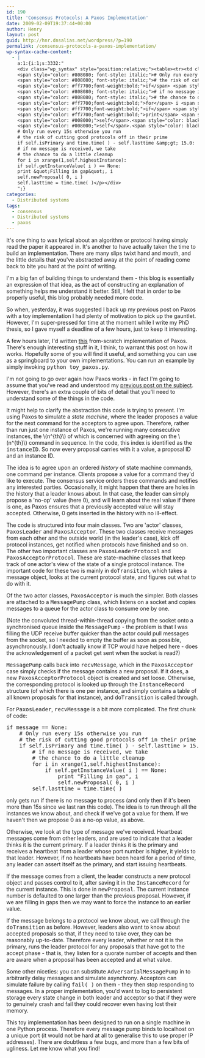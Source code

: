 ```yaml
---
id: 190
title: 'Consensus Protocols: A Paxos Implementation'
date: 2009-02-09T19:37:44+00:00
author: Henry
layout: post
guid: http://hnr.dnsalias.net/wordpress/?p=190
permalink: /consensus-protocols-a-paxos-implementation/
wp-syntax-cache-content:
  - |
    a:1:{i:1;s:3332:"
    <div class="wp_syntax" style="position:relative;"><table><tr><td class="code"><pre class="python" style="font-family:monospace;"><span style="color: #ff7700;font-weight:bold;">if</span> message <span style="color: #66cc66;">==</span> <span style="color: #008000;">None</span>:
    <span style="color: #808080; font-style: italic;"># Only run every 15s otherwise you run</span>
    <span style="color: #808080; font-style: italic;"># the risk of cutting good protocols off in their prime</span>
    <span style="color: #ff7700;font-weight:bold;">if</span> <span style="color: #008000;">self</span>.<span style="color: black;">isPrimary</span> <span style="color: #ff7700;font-weight:bold;">and</span> <span style="color: #dc143c;">time</span>.<span style="color: #dc143c;">time</span><span style="color: black;">&#40;</span> <span style="color: black;">&#41;</span> - <span style="color: #008000;">self</span>.<span style="color: black;">lasttime</span> &amp;gt<span style="color: #66cc66;">;</span> <span style="color: #ff4500;">15.0</span>:
    <span style="color: #808080; font-style: italic;"># if no message is received, we take</span>
    <span style="color: #808080; font-style: italic;"># the chance to do a little cleanup</span>
    <span style="color: #ff7700;font-weight:bold;">for</span> i <span style="color: #ff7700;font-weight:bold;">in</span> <span style="color: #008000;">xrange</span><span style="color: black;">&#40;</span><span style="color: #ff4500;">1</span><span style="color: #66cc66;">,</span><span style="color: #008000;">self</span>.<span style="color: black;">highestInstance</span><span style="color: black;">&#41;</span>:
    <span style="color: #ff7700;font-weight:bold;">if</span> <span style="color: #008000;">self</span>.<span style="color: black;">getInstanceValue</span><span style="color: black;">&#40;</span> i <span style="color: black;">&#41;</span> <span style="color: #66cc66;">==</span> <span style="color: #008000;">None</span>:
    <span style="color: #ff7700;font-weight:bold;">print</span> <span style="color: #483d8b;">&quot;Filling in gap&quot;</span><span style="color: #66cc66;">,</span> i
    <span style="color: #008000;">self</span>.<span style="color: black;">newProposal</span><span style="color: black;">&#40;</span> <span style="color: #ff4500;">0</span><span style="color: #66cc66;">,</span> i <span style="color: black;">&#41;</span>
    <span style="color: #008000;">self</span>.<span style="color: black;">lasttime</span> <span style="color: #66cc66;">=</span> <span style="color: #dc143c;">time</span>.<span style="color: #dc143c;">time</span><span style="color: black;">&#40;</span> <span style="color: black;">&#41;</span></pre></td></tr></table><p class="theCode" style="display:none;">if message == None:
    # Only run every 15s otherwise you run
    # the risk of cutting good protocols off in their prime
    if self.isPrimary and time.time( ) - self.lasttime &amp;gt; 15.0:
    # if no message is received, we take
    # the chance to do a little cleanup
    for i in xrange(1,self.highestInstance):
    if self.getInstanceValue( i ) == None:
    print &quot;Filling in gap&quot;, i
    self.newProposal( 0, i )
    self.lasttime = time.time( )</p></div>
    ";}
categories:
  - Distributed systems
tags:
  - consensus
  - Distributed systems
  - paxos
---
```

It's one thing to wax lyrical about an algorithm or protocol having simply read the paper it appeared in. It's another to have actually taken the time to build an implementation. There are many slips twixt hand and mouth, and the little details that you've abstracted away at the point of reading come back to bite you hard at the point of writing.

I'm a big fan of building things to understand them - this blog is essentially an expression of that idea, as the act of constructing an explanation of something helps me understand it better. Still, I felt that in order to be properly useful, this blog probably needed more code.

So when, yesterday, it was suggested I back up my previous post on Paxos with a toy implementation I had plenty of motivation to pick up the gauntlet. However, I'm super-pressed for time at the moment while I write my PhD thesis, so I gave myself a deadline of a few hours, just to keep it interesting.

A few hours later, I'd written [this](https://github.com/henryr/toy_paxos) from-scratch implementation of Paxos. There's enough interesting stuff in it, I think, to warrant this post on how it works. Hopefully some of you will find it useful, and something you can use as a springboard to your own implementations. You can run an example by simply invoking <tt>python toy_paxos.py</tt>.

<!--more-->

I'm not going to go over again how Paxos works - in fact I'm going to assume that you've read and understood my [previous post on the subject](http://hnr.dnsalias.net/wordpress/?p=173). However, there's an extra couple of bits of detail that you'll need to understand some of the things in the code.

It might help to clarify the abstraction this code is trying to present. I'm using Paxos to simulate a _state machine_, where the leader proposes a value for the next command for the acceptors to agree upon. Therefore, rather than run just one instance of Paxos, we're running many consecutive instances, the  \\(n^{th}\\) of which is concerned with agreeing on the  \\(n^{th}\\) command in sequence. In the code, this index is identified as the <tt>instanceID</tt>. So now every proposal carries with it a value, a proposal ID and an instance ID.

The idea is to agree upon an ordered _history_ of state machine commands, one command per instance. Clients propose a value for a command they'd like to execute. The consensus service orders these commands and notifies any interested parties. Occasionally, it might happen that there are holes in the history that a leader knows about. In that case, the leader can simply propose a 'no-op' value (here 0), and will learn about the real value if there is one, as Paxos ensures that a previously accepted value will stay accepted. Otherwise, 0 gets inserted in the history with no ill-effect.

The code is structured into four main classes. Two are 'actor' classes, <tt>PaxosLeader</tt> and <tt>PaxosAcceptor</tt>. These two classes receive messages from each other and the outside world (in the leader's case), kick off protocol instances, get notified when protocols have finished and so on. The other two important classes are <tt>PaxosLeaderProtocol</tt> and <tt>PaxosAcceptorProtocol</tt>. These are state-machine classes that keep track of one actor's view of the state of a single protocol instance. The important code for these two is mainly in <tt>doTransition</tt>, which takes a message object, looks at the current protocol state, and figures out what to do with it.

Of the two actor classes, <tt>PaxosAcceptor</tt> is much the simpler. Both classes are attached to a <tt>MessagePump</tt> class, which listens on a socket and copies messages to a queue for the actor class to consume one by one.

(Note the convoluted thread-within-thread copying from the socket onto a synchronised queue inside the <tt>MessagePump</tt> - the problem is that I was filling the UDP receive buffer quicker than the actor could pull messages from the socket, so I needed to empty the buffer as soon as possible, asynchronously. I don't actually know if TCP would have helped here - does the acknowledgement of a packet get sent when the socket is read?)

<tt>MessagePump</tt> calls back into <tt>recvMessage</tt>, which in the <tt>PaxosAcceptor</tt> case simply checks if the message contains a new proposal. If it does, a new <tt>PaxosAcceptorProtocol</tt> object is created and set loose. Otherwise, the corresponding protocol is looked up through the <tt>InstanceRecord</tt> structure (of which there is one per instance, and simply contains a table of all known proposals for that instance), and <tt>doTransition</tt> is called through.

For <tt>PaxosLeader</tt>, <tt>recvMessage</tt> is a bit more complicated. The first chunk of code:

<pre lang="python">if message == None:
    # Only run every 15s otherwise you run
    # the risk of cutting good protocols off in their prime
    if self.isPrimary and time.time( ) - self.lasttime &gt; 15.0:
        # if no message is received, we take
        # the chance to do a little cleanup
        for i in xrange(1,self.highestInstance):
            if self.getInstanceValue( i ) == None:
                print "Filling in gap", i
                self.newProposal( 0, i )
        self.lasttime = time.time( )</pre>

only gets run if there is no message to process (and only then if it's been more than 15s since we last ran this code). The idea is to run through all the instances we know about, and check if we've got a value for them. If we haven't then we propose 0 as a no-op value, as above.

Otherwise, we look at the type of message we've received. Heartbeat messages come from other leaders, and are used to indicate that a leader thinks it is the current primary. If a leader thinks it is the primary and receives a heartbeat from a leader whose port number is higher, it yields to that leader. However, if no heartbeats have been heard for a period of time, any leader can assert itself as the primary, and start issuing heartbeats.

If the message comes from a client, the leader constructs a new protocol object and passes control to it, after saving it in the <tt>InstanceRecord</tt> for the current instance. This is done in <tt>newProposal</tt>. The current instance number is defaulted to one larger than the previous proposal. However, if we are filling in gaps then we may want to force the instance to an earlier value.

If the message belongs to a protocol we know about, we call through the <tt>doTransition</tt> as before. However, leaders also want to know about accepted proposals so that, if they need to take over, they can be reasonably up-to-date. Therefore every leader, whether or not it is the primary, runs the leader protocol for any proposals that have got to the accept phase - that is, they listen for a quorate number of accepts and then are aware when a proposal has been accepted and at what value.

Some other niceties: you can substitute <tt>AdversarialMessagePump</tt> in to arbitrarily delay messages and simulate asynchrony. Acceptors can simulate failure by calling <tt>fail( )</tt> on them - they then stop responding to messages. In a proper implementation, you'd want to log to persistent storage every state change in both leader and acceptor so that if they were to genuinely crash and fail they could recover even having lost their memory.

This toy implementation has been designed to run on a single machine in one Python process. Therefore every message pump binds to localhost on a unique port (it would not be hard at all to generalise this to use proper IP addresses). There are doubtless a few bugs, and more than a few bits of ugliness. Let me know what you find!
